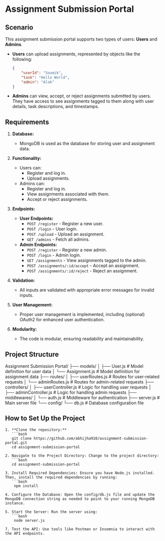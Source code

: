 # Assignment Submission Portal

## Scenario

This assignment submission portal supports two types of users: **Users** and **Admins**.

- **Users** can upload assignments, represented by objects like the following:
    ```json
    {
        "userId": "Soumik",
        "task": "Hello World",
        "admin": "Alok"
    }
    ```

- **Admins** can view, accept, or reject assignments submitted by users. They have access to see assignments tagged to them along with user details, task descriptions, and timestamps.

## Requirements

1. **Database:**
   - MongoDB is used as the database for storing user and assignment data.

2. **Functionality:**
   - Users can:
     - Register and log in.
     - Upload assignments.
   - Admins can:
     - Register and log in.
     - View assignments associated with them.
     - Accept or reject assignments.

3. **Endpoints:**
   - **User Endpoints:**
     - `POST /register` - Register a new user.
     - `POST /login` - User login.
     - `POST /upload` - Upload an assignment.
     - `GET /admins` - Fetch all admins.
   - **Admin Endpoints:**
     - `POST /register` - Register a new admin.
     - `POST /login` - Admin login.
     - `GET /assignments` - View assignments tagged to the admin.
     - `POST /assignments/:id/accept` - Accept an assignment.
     - `POST /assignments/:id/reject` - Reject an assignment.

4. **Validation:**
   - All inputs are validated with appropriate error messages for invalid inputs.

5. **User Management:**
   - Proper user management is implemented, including (optional) OAuth2 for enhanced user authentication.

6. **Modularity:**
   - The code is modular, ensuring readability and maintainability.
  
  ## Project Structure

Assignment Submission Portal/
├── models/
│   ├── User.js            # Model definition for user data
│   └── Assignment.js      # Model definition for assignment data
├── routes/
│   ├── userRoutes.js      # Routes for user-related requests
│   └── adminRoutes.js     # Routes for admin-related requests
├── controllers/
│   ├── userController.js   # Logic for handling user requests
│   ├── adminController.js  # Logic for handling admin requests
├── middlewares/
│   └── auth.js            # Middleware for authentication
├── server.js              # Main server file
└── config/
    └── db.js              # Database configuration file
  
  ## How to Set Up the Project

    1. **Clone the repository:**
       ```bash
       git clone https://github.com/abhijha910/assignment-submission-portal.git
       cd assignment-submission-portal
    
    2. Navigate to the Project Directory: Change to the project directory:
       ```bash
       cd assignment-submission-portal
       
    3. Install Required Dependencies: Ensure you have Node.js installed. Then, install the required dependencies by running: 
       ```bash
        npm install
       
    4. Configure the Database: Open the config/db.js file and update the MongoDB connection string as needed to point to your running MongoDB instance.
    
    5. Start the Server: Run the server using:
       ```bash
        node server.js
    
    7. Test the API: Use tools like Postman or Insomnia to interact with the API endpoints.
